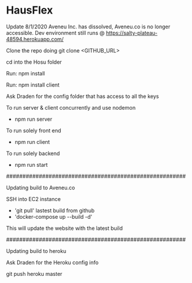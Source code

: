 # HausFlex

Update 8/1/2020
Aveneu Inc. has dissolved, Aveneu.co is no longer accessible.
Dev environment still runs @ https://salty-plateau-48594.herokuapp.com/ 

Clone the repo doing git clone <GITHUB_URL>

cd into the Hosu folder

Run: npm install

Run: npm install client

Ask Draden for the config folder that has access to all the keys

To run server & client concurrently and use nodemon
- npm run server

To run solely front end
- npm run client

To run solely backend
- npm run start




#######################################################

Updating build to Aveneu.co

SSH into EC2 instance
- 'git pull' lastest build from github
- 'docker-compose up --build -d'

This will update the website with the latest build


#######################################################

Updating build to heroku

Ask Draden for the Heroku config info

git push heroku master


